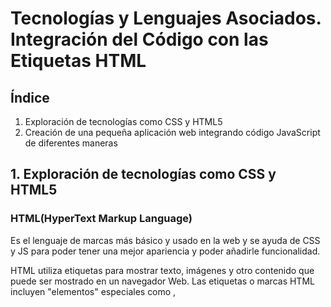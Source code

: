 
# Tecnologías y Lenguajes Asociados. Integración del Código con las Etiquetas HTML

## Índice

1. Exploración de tecnologías como CSS y HTML5
2. Creación de una pequeña aplicación web integrando código JavaScript de diferentes maneras

## 1. Exploración de tecnologías como CSS y HTML5

### HTML(HyperText Markup Language)

Es el lenguaje de marcas más básico y usado en la web y se ayuda de CSS y JS para poder tener una mejor apariencia y poder añadirle funcionalidad.

HTML utiliza etiquetas para mostrar texto, imágenes y otro contenido que puede ser mostrado en un navegador Web. Las etiquetas o marcas HTML incluyen "elementos" especiales como <head>, <title>, <body>, etc...

Las etiquetas de un archivo HTML consisten en el nombre del elemento rodeado por "<" y ">". El nombre de un elemento dentro de una etiqueta no distingue entre mayúsculas y minúsculas. Por ejemplo, la etiqueta <title> se puede escribir como <Title>, <TITLE> o de cualquier otra forma, pero lo recomendado y estandarizado es usar minúsculas en las etiquetas.

*Información sacada del recurso: <https://developer.mozilla.org/es/docs/Web/HTML/>*

### CSS(Cascading Style Sheets)

Es un lenguaje de marcas que maneja el diseño y presentación de las páginas web y define como se ve una página web cuando un usuario la visita. Funciona junto con el lenguaje HTML que se encarga del contenido básico de los sitios.

Para muchas personas, una simple plantilla de blog es suficiente. Aun así, cuando quieras personalizar la apariencia de un sitio, necesitarás implementar CSS.

Con CSS puedes creas reglas sobre los elementos del HTML al que está vinculado para que cada elemento tenga su estilo personalizado y por separado al resto de elementos, esto nos permite una personalización muy amplia.

*Información sacada del recurso: <https://blog.hubspot.es/website/que-es-css#que-es/>*

## 2. Creación de una pequeña aplicación web integrando código JavaScript de diferentes maneras

La página web se encuentra en la carpeta llamada **ejemploJS** que se encuentra en este directorio.
